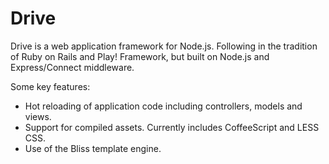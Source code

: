 # Drive

Drive is a web application framework for Node.js. Following in the tradition of Ruby on Rails and Play! Framework, but built on Node.js and Express/Connect middleware.

Some key features:

* Hot reloading of application code including controllers, models and views.
* Support for compiled assets. Currently includes CoffeeScript and LESS CSS.
* Use of the Bliss template engine.